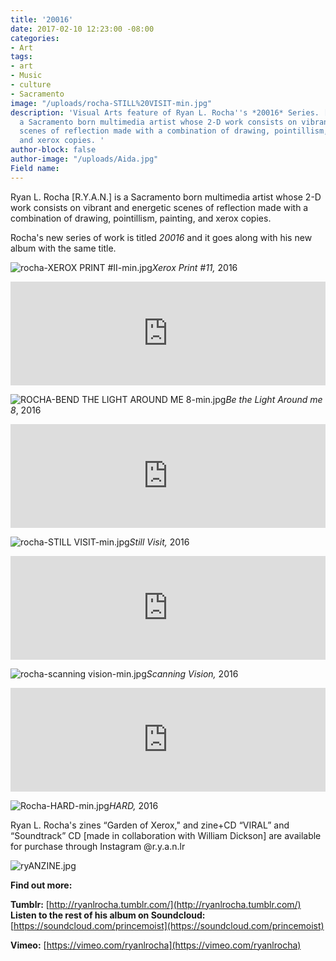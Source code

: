```yaml
---
title: '20016'
date: 2017-02-10 12:23:00 -08:00
categories:
- Art
tags:
- art
- Music
- culture
- Sacramento
image: "/uploads/rocha-STILL%20VISIT-min.jpg"
description: 'Visual Arts feature of Ryan L. Rocha''s *20016* Series. [R.Y.A.N.] is
  a Sacramento born multimedia artist whose 2-D work consists on vibrant and energetic
  scenes of reflection made with a combination of drawing, pointillism, painting,
  and xerox copies. '
author-block: false
author-image: "/uploads/Aida.jpg"
Field name: 
---
```


Ryan L. Rocha [R.Y.A.N.] is a Sacramento born multimedia artist whose 2-D work consists on vibrant and energetic scenes of reflection made with a combination of drawing, pointillism, painting, and xerox copies. 

Rocha's new series of work is titled *20016* and it goes along with his new album with the same title.

![rocha-XEROX PRINT #II-min.jpg](/uploads/rocha-XEROX%20PRINT%20%23II-min.jpg)*Xerox Print #11,* 2016

<iframe width="100%" height="166" scrolling="no" frameborder="no" src="https://w.soundcloud.com/player/?url=https%3A//api.soundcloud.com/tracks/306807770&amp;color=ff5500&amp;auto_play=false&amp;hide_related=false&amp;show_comments=true&amp;show_user=true&amp;show_reposts=false"></iframe>

![ROCHA-BEND THE LIGHT AROUND ME 8-min.jpg](/uploads/ROCHA-BEND%20THE%20LIGHT%20AROUND%20ME%208-min.jpg)*Be the Light Around me 8*, 2016

<iframe width="100%" height="166" scrolling="no" frameborder="no" src="https://w.soundcloud.com/player/?url=https%3A//api.soundcloud.com/tracks/306808002&amp;color=ff5500&amp;auto_play=false&amp;hide_related=false&amp;show_comments=true&amp;show_user=true&amp;show_reposts=false"></iframe>

![rocha-STILL VISIT-min.jpg](/uploads/rocha-STILL%20VISIT-min.jpg)*Still Visit,* 2016

<iframe width="100%" height="166" scrolling="no" frameborder="no" src="https://w.soundcloud.com/player/?url=https%3A//api.soundcloud.com/tracks/306808229&amp;color=ff5500&amp;auto_play=false&amp;hide_related=false&amp;show_comments=true&amp;show_user=true&amp;show_reposts=false"></iframe>

![rocha-scanning vision-min.jpg](/uploads/rocha-scanning%20vision-min.jpg)*Scanning Vision,* 2016

<iframe width="100%" height="166" scrolling="no" frameborder="no" src="https://w.soundcloud.com/player/?url=https%3A//api.soundcloud.com/tracks/306808340&amp;color=ff5500&amp;auto_play=false&amp;hide_related=false&amp;show_comments=true&amp;show_user=true&amp;show_reposts=false"></iframe>

![Rocha-HARD-min.jpg](/uploads/Rocha-HARD-min.jpg)*HARD,* 2016

Ryan L. Rocha's zines “Garden of Xerox," and zine+CD “VIRAL” and “Soundtrack” CD [made in collaboration with William Dickson] are available for purchase through Instagram @r.y.a.n.lr

![ryANZINE.jpg](/uploads/ryANZINE.jpg)

**Find out more:**

**Tumblr:** [http://ryanlrocha.tumblr.com/](http://ryanlrocha.tumblr.com/)
**Listen to the rest of his album on Soundcloud:** [https://soundcloud.com/princemoist](https://soundcloud.com/princemoist)

**Vimeo:** [https://vimeo.com/ryanlrocha](https://vimeo.com/ryanlrocha)
